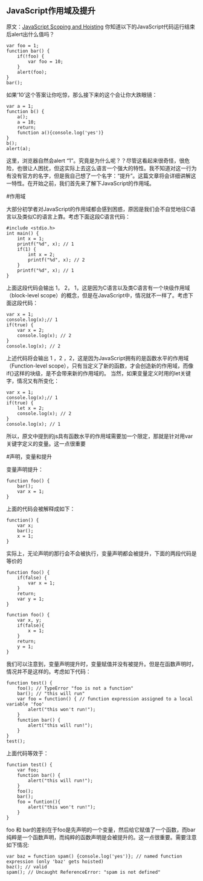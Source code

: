 ## JavaScript作用域及提升
原文：[JavaScript Scoping and Hoisting](http://www.adequatelygood.com/JavaScript-Scoping-and-Hoisting.html)
你知道以下的JavaScript代码运行结束后alert出什么值吗？

```
var foo = 1;
function bar() {
    if(!foo) {
        var foo = 10;
    }
    alert(foo);
}
bar();

```
如果‘10’这个答案让你吃惊，那么接下来的这个会让你大跌眼镜：

```
var a = 1;
function b() {
    a();
    a = 10;
    return;
    function a(){console.log('yes')}
}
b();
alert(a);

```
这里，浏览器自然会alert “1”。究竟是为什么呢？？尽管这看起来很奇怪，很危险，也很让人困扰，但这实际上去这么语言一个强大的特性。我不知道对这一行为有没有官方的名字，但是我自己想了一个名字：“提升”。这篇文章将会详细讲解这一特性。在开始之前，我们首先来了解下JavaScript的作用域。

#作用域

大部分初学者对JavaScript的作用域都会感到困惑，原因是我们会不自觉地往C语言以及类似C的语言上靠。考虑下面这段C语言代码：

```
#include <stdio.h>
int main() {
    int x = 1;
    printf("%d", x); // 1
    if(1) {
        int x = 2;
        printf("%d", x); // 2
    }
    printf("%d", x); // 1
}

```
上面这段代码会输出 1， 2， 1，这是因为C语言以及类C语言有一个块级作用域（block-level scope）的概念，但是在JavaScript中，情况就不一样了。考虑下面这段代码：

```
var x = 1;
console.log(x);// 1
if(true) {
    var x = 2; 
    console.log(x); // 2
}
console.log(x); // 2

```
上述代码将会输出 1 ，2 ，2，这是因为JavaScript拥有的是函数水平的作用域（Function-level scope），只有当定义了新的函数，才会创造新的作用域，而像if{}这样的块级，是不会带来新的作用域的。
当然，如果变量定义时用的let关键字，情况又有所变化：
```
var x = 1;
console.log(x);// 1
if(true) {
    let x = 2; 
    console.log(x); // 2
}
console.log(x); // 1

```
所以，原文中提到的js具有函数水平的作用域需要加一个限定，那就是针对用var关键字定义的变量。这一点很重要

#声明，变量和提升

变量声明提升：

```
function foo() {
    bar();
    var x = 1;
}

```
上面的代码会被解释成如下：

```
function() {
    var x;
    bar();
    x = 1;
}

```

实际上，无论声明的那行会不会被执行，变量声明都会被提升，下面的两段代码是等价的

```
function foo() {
    if(false) {
        var x = 1;
    }
    return;
    var y = 1;
}

function foo() {
    var x, y;
    if(false){
        x = 1;
    }
    return;
    y = 1;
}

```

我们可以注意到，变量声明提升时，变量赋值并没有被提升。但是在函数声明时，情况并不是这样的。考虑如下代码：

```
function test() {
    foo(); // TypeError "foo is not a function"
    bar(); // "this will run"
    var foo = function() { // function expression assigned to a local variable 'foo'
        alert("this won't run!");
    }
    function bar() {
        alert("this will run!");
    }
}
test();

```
上面代码等效于：

```
function test() {
    var foo;
    function bar() {
        alert("this will run!");
    }
    foo();
    bar();
    foo = funtion(){
        alert("this won't run!");
    }
}

```
foo 和 bar的差别在于foo是先声明的一个变量，然后给它赋值了一个函数，而bar纯粹是一个函数声明，而纯粹的函数声明是会被提升的。这一点很重要。需要注意如下情况:

```
var baz = function spam() {console.log('yes')}; // named function expression (only 'baz' gets hoisted)
baz(); // valid
spam(); // Uncaught ReferenceError: "spam is not defined"

```

